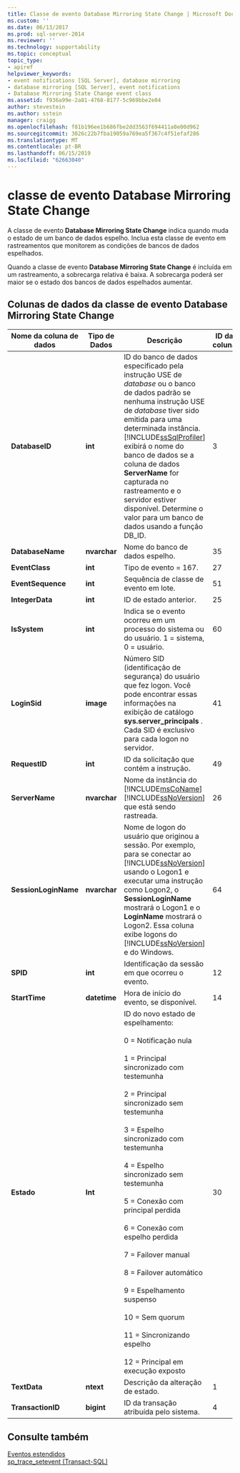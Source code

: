 ```yaml
---
title: Classe de evento Database Mirroring State Change | Microsoft Docs
ms.custom: ''
ms.date: 06/13/2017
ms.prod: sql-server-2014
ms.reviewer: ''
ms.technology: supportability
ms.topic: conceptual
topic_type:
- apiref
helpviewer_keywords:
- event notifications [SQL Server], database mirroring
- database mirroring [SQL Server], event notifications
- Database Mirroring State Change event class
ms.assetid: f936a99e-2a81-4768-8177-5c969bbe2e04
author: stevestein
ms.author: sstein
manager: craigg
ms.openlocfilehash: f81b196ee1b686fbe2dd3563f694411a0e00d962
ms.sourcegitcommit: 3026c22b7fba19059a769ea5f367c4f51efaf286
ms.translationtype: MT
ms.contentlocale: pt-BR
ms.lasthandoff: 06/15/2019
ms.locfileid: "62663040"
---
```

# <a name="database-mirroring-state-change-event-class"></a>classe de evento Database Mirroring State Change
  A classe de evento **Database Mirroring State Change** indica quando muda o estado de um banco de dados espelho. Inclua esta classe de evento em rastreamentos que monitorem as condições de bancos de dados espelhados.  
  
 Quando a classe de evento **Database Mirroring State Change** é incluída em um rastreamento, a sobrecarga relativa é baixa. A sobrecarga poderá ser maior se o estado dos bancos de dados espelhados aumentar.  
  
## <a name="data-database-mirroring-state-change-event-class-data-columns"></a>Colunas de dados da classe de evento Database Mirroring State Change  
  
|Nome da coluna de dados|Tipo de Dados|Descrição|ID da coluna|Filtrável|  
|----------------------|---------------|-----------------|---------------|----------------|  
|**DatabaseID**|**int**|ID do banco de dados especificado pela instrução USE de *database* ou o banco de dados padrão se nenhuma instrução USE de *database* tiver sido emitida para uma determinada instância. [!INCLUDE[ssSqlProfiler](../../includes/sssqlprofiler-md.md)] exibirá o nome do banco de dados se a coluna de dados **ServerName** for capturada no rastreamento e o servidor estiver disponível. Determine o valor para um banco de dados usando a função DB_ID.|3|Sim|  
|**DatabaseName**|**nvarchar**|Nome do banco de dados espelho.|35|Sim|  
|**EventClass**|**int**|Tipo de evento = 167.|27|Não|  
|**EventSequence**|**int**|Sequência de classe de evento em lote.|51|Não|  
|**IntegerData**|**int**|ID de estado anterior.|25|Sim|  
|**IsSystem**|**int**|Indica se o evento ocorreu em um processo do sistema ou do usuário. 1 = sistema, 0 = usuário.|60|Sim|  
|**LoginSid**|**image**|Número SID (identificação de segurança) do usuário que fez logon. Você pode encontrar essas informações na exibição de catálogo **sys.server_principals** . Cada SID é exclusivo para cada logon no servidor.|41|Sim|  
|**RequestID**|**int**|ID da solicitação que contém a instrução.|49|Sim|  
|**ServerName**|**nvarchar**|Nome da instância do [!INCLUDE[msCoName](../../includes/msconame-md.md)] [!INCLUDE[ssNoVersion](../../includes/ssnoversion-md.md)] que está sendo rastreada.|26|Não|  
|**SessionLoginName**|**nvarchar**|Nome de logon do usuário que originou a sessão. Por exemplo, para se conectar ao [!INCLUDE[ssNoVersion](../../includes/ssnoversion-md.md)] usando o Logon1 e executar uma instrução como Logon2, o **SessionLoginName** mostrará o Logon1 e o **LoginName** mostrará o Logon2. Essa coluna exibe logons do [!INCLUDE[ssNoVersion](../../includes/ssnoversion-md.md)] e do Windows.|64|Sim|  
|**SPID**|**int**|Identificação da sessão em que ocorreu o evento.|12|Sim|  
|**StartTime**|**datetime**|Hora de início do evento, se disponível.|14|Sim|  
|**Estado**|**Int**|ID do novo estado de espelhamento:<br /><br /> 0 = Notificação nula<br /><br /> 1 = Principal sincronizado com testemunha<br /><br /> 2 = Principal sincronizado sem testemunha<br /><br /> 3 = Espelho sincronizado com testemunha<br /><br /> 4 = Espelho sincronizado sem testemunha<br /><br /> 5 = Conexão com principal perdida<br /><br /> 6 = Conexão com espelho perdida<br /><br /> 7 = Failover manual<br /><br /> 8 = Failover automático<br /><br /> 9 = Espelhamento suspenso<br /><br /> 10 = Sem quorum<br /><br /> 11 = Sincronizando espelho<br /><br /> 12 = Principal em execução exposto|30|Sim|  
|**TextData**|**ntext**|Descrição da alteração de estado.|1|Sim|  
|**TransactionID**|**bigint**|ID da transação atribuída pelo sistema.|4|Sim|  
  
## <a name="see-also"></a>Consulte também  
 [Eventos estendidos](../extended-events/extended-events.md)   
 [sp_trace_setevent &#40;Transact-SQL&#41;](/sql/relational-databases/system-stored-procedures/sp-trace-setevent-transact-sql)  
  
  
